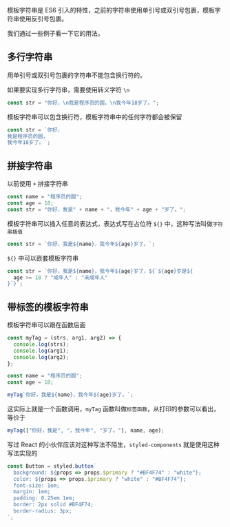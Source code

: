模板字符串是 ES6 引入的特性，之前的字符串使用单引号或双引号包裹，模板字符串使用反引号包裹。

我们通过一些例子看一下它的用法。

## 多行字符串

用单引号或双引号包裹的字符串不能包含换行符的。

如果要实现多行字符串，需要使用转义字符 `\n`

```js
const str = "你好，\n我是程序员的圆，\n我今年18岁了。";
```

模板字符串可以包含换行符，模板字符串中的任何字符都会被保留

```js
const str = `你好，
我是程序员的圆，
我今年18岁了。`;
```

## 拼接字符串

以前使用 `+` 拼接字符串

```js
const name = "程序员的圆";
const age = 18;
const str = "你好，我是" + name + "，我今年" + age + "岁了。";
```

模板字符串可以插入任意的表达式，表达式写在占位符 `${}` 中，这种写法叫做`字符串插值`

```js
const str = `你好，我是${name}，我今年${age}岁了。`;
```

`${}` 中可以嵌套模板字符串

```js
const str = `你好，我是${name}，我今年${age}岁了，${`${age}岁是${
  age >= 18 ? "成年人" : "未成年人"
}`}`;
```

## 带标签的模板字符串

模板字符串可以跟在函数后面

```js
const myTag = (strs, arg1, arg2) => {
  console.log(strs);
  console.log(arg1);
  console.log(arg2);
};

const name = "程序员的圆";
const age = 18;

myTag`你好，我是${name}，我今年${age}岁了。`;
```

这实际上就是一个函数调用，`myTag` 函数叫做`标签函数`，从打印的参数可以看出，等价于

```js
myTag(["你好，我是", "，我今年", "岁了。"], name, age);
```

写过 React 的小伙伴应该对这种写法不陌生，`styled-components` 就是使用这种写法实现的

```js
const Button = styled.button`
  background: ${props => props.$primary ? "#BF4F74" : "white"};
  color: ${props => props.$primary ? "white" : "#BF4F74"};
  font-size: 1em;
  margin: 1em;
  padding: 0.25em 1em;
  border: 2px solid #BF4F74;
  border-radius: 3px;
`;
```
